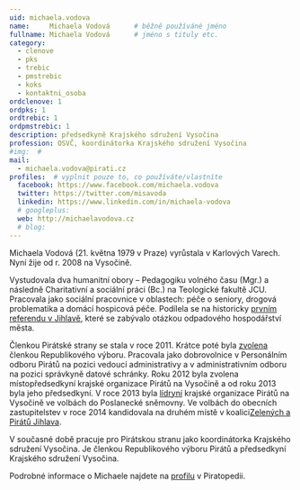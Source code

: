 ```yaml
---
uid: michaela.vodova
name:     Michaela Vodová      # běžně používáné jméno
fullname: Michaela Vodová      # jméno s tituly etc.
category:
  - clenove
  - pks
  - trebic
  - pmstrebic
  - koks
  - kontaktni_osoba
ordclenove: 1
ordpks: 1
ordtrebic: 1
ordpmstrebic: 1
description: předsedkyně Krajského sdružení Vysočina
profession: OSVČ, koordinátorka Krajského sdružení Vysočina
#img:  #
mail:
  - michaela.vodova@pirati.cz
profiles:  # vyplnit pouze to, co používáte/vlastníte
  facebook: https://www.facebook.com/michaela.vodova
  twitter: https://twitter.com/misavoda
  linkedin: https://www.linkedin.com/in/michaela-vodova
  # googleplus: 
  web: http://michaelavodova.cz
  # blog: 
---
```


Michaela Vodová (21. května 1979 v Praze) vyrůstala v Karlových Varech. Nyní žije od r. 2008 na Vysočině.

Vystudovala dva humanitní obory – Pedagogiku volného času (Mgr.) a následně Charitativní a sociální práci (Bc.) na Teologické fakultě JCU. Pracovala jako sociální pracovnice v oblastech: péče o seniory, drogová problematika a domácí hospicová péče. Podílela se na historicky [prvním referendu v Jihlavě](http://www.referendumjihlava.cz/), které se zabývalo otázkou odpadového hospodářství města.

Členkou Pirátské strany se stala v roce 2011. Krátce poté byla [zvolena](https://forum.pirati.cz/hlasovani-celostatniho-fora-f475/hlasovani-volba-republikoveho-vyboru-t10131.html) členkou Republikového výboru. Pracovala jako dobrovolnice v Personálním odboru Pirátů na pozici vedoucí administrativy a v administrativním odboru na pozici správkyně datové schránky. Roku 2012 byla zvolena místopředsedkyní krajské organizace Pirátů na Vysočině a od roku 2013 byla jeho předsedkyní. V roce 2013 byla [lídryní](https://forum.pirati.cz/krajske-forum-vysocina-f416/primarky-na-vysocine-volba-lidra-hlasovani-t18406.html) krajské organizace Pirátů na Vysočině ve volbách do Poslanecké sněmovny. Ve volbách do obecních zastupitelstev v roce 2014 kandidovala na druhém místě v koalici[Zelených a Pirátů Jihlava](https://wiki.pirati.cz/regiony/vysocina/volby2014/jihlava). 

V současné době pracuje pro Pirátskou stranu jako koordinátorka Krajského sdružení Vysočina. Je členkou Republikového výboru Pirátů a předsedkyní Krajského sdružení Vysočina.

Podrobné informace o Michaele najdete na [profilu](https://wiki.pirati.cz/lide/michaela_vodova) v Piratopedii.
